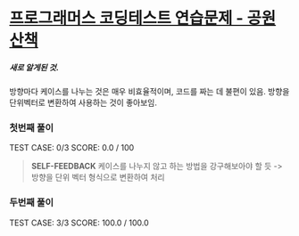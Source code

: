 # [프로그래머스 코딩테스트 연습문제 - 공원 산책](https://school.programmers.co.kr/learn/courses/30/lessons/172928)

##### 새로 알게된 것.

방향마다 케이스를 나누는 것은 매우 비효율적이며, 코드를 짜는 데 불편이 있음.
방향을 단위벡터로 변환하여 사용하는 것이 좋아보임.

### 첫번째 풀이

TEST CASE: 0/3
SCORE: 0.0 / 100

> **SELF-FEEDBACK**
> 케이스를 나누지 않고 하는 방법을 강구해보아야 할 듯
> -> 방향을 단위 벡터 형식으로 변환하여 처리

### 두번째 풀이

TEST CASE: 3/3
SCORE: 100.0 / 100.0
